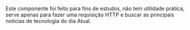 Este componente foi feito para fins de estudos, não tem utilidade prática, serve apenas para fazer uma requisição HTTP e buscar as principais noticias de tecnologia do dia Atual.